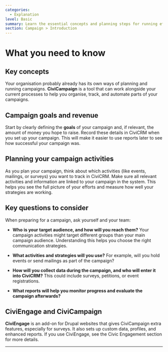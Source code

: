 ```yaml
---
categories:
  - Explanation
level: Basic
summary: Learn the essential concepts and planning steps for running effective campaigns in CiviCRM, including setting goals, tracking activities, and evaluating results.
section: Campaign > Introduction
---
```


# What you need to know

## Key concepts

Your organisation probably already has its own ways of planning and running campaigns. **CiviCampaign** is a tool that can work alongside your current processes to help you organise, track, and automate parts of your campaigns.

## Campaign goals and revenue

Start by clearly defining the **goals** of your campaign and, if relevant, the amount of money you hope to raise. Record these details in CiviCRM when you set up your campaign. This will make it easier to use reports later to see how successful your campaign was.

## Planning your campaign activities

As you plan your campaign, think about which activities (like events, mailings, or surveys) you want to track in CiviCRM. Make sure all relevant activities and information are linked to your campaign in the system. This helps you see the full picture of your efforts and measure how well your strategies are working.

## Key questions to consider

When preparing for a campaign, ask yourself and your team:

- **Who is your target audience, and how will you reach them?**
  Your campaign activities might target different groups than your main campaign audience. Understanding this helps you choose the right communication strategies.

- **What activities and strategies will you use?**
  For example, will you hold events or send mailings as part of the campaign?

- **How will you collect data during the campaign, and who will enter it into CiviCRM?**
  This could include surveys, petitions, or event registrations.

- **What reports will help you monitor progress and evaluate the campaign afterwards?**

## CiviEngage and CiviCampaign

**CiviEngage** is an add-on for Drupal websites that gives CiviCampaign extra features, especially for surveys. It also sets up custom data, profiles, and enhanced reports. If you use CiviEngage, see the Civic Engagement section for more details.

---

<!--
Source: https://docs.civicrm.org/user/en/latest/campaign/what
-you-need-to-know/ -->

<!--
This page is best classified as an "Explanation" in the Diátaxis framework, because it provides background, context, and conceptual guidance for understanding and planning campaigns in CiviCRM, rather than step
-by-step instructions or exhaustive reference details. The content is introductory and suitable for users new to CiviCampaign. -->
